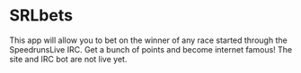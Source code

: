 # SRLbets

This app will allow you to bet on the winner of any race started through the SpeedrunsLive IRC. Get a bunch of points and become internet famous! The site and IRC bot are not live yet.
